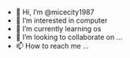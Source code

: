 - 👋 Hi, I’m @micecity1987
- 👀 I’m interested in computer
- 🌱 I’m currently learning os
- 💞️ I’m looking to collaborate on ...
- 📫 How to reach me ...

<!---
micecity1987/micecity1987 is a ✨ special ✨ repository because its `README.md` (this file) appears on your GitHub profile.
You can click the Preview link to take a look at your changes.
--->
